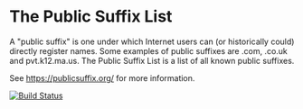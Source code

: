 The Public Suffix List
======================

A "public suffix" is one under which Internet users can (or historically could)
directly register names. Some examples of public suffixes are .com, .co.uk and
pvt.k12.ma.us. The Public Suffix List is a list of all known public suffixes.

See https://publicsuffix.org/ for more information.

[![Build Status](https://travis-ci.org/meirf/list.svg?branch=master)](https://travis-ci.org/meirf/list)
